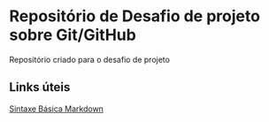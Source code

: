 # Repositório de Desafio de projeto sobre Git/GitHub
Repositório criado para o desafio de projeto

## Links úteis
[Sintaxe Básica Markdown](https://www.markdownguide.org/basic-syntax/)

